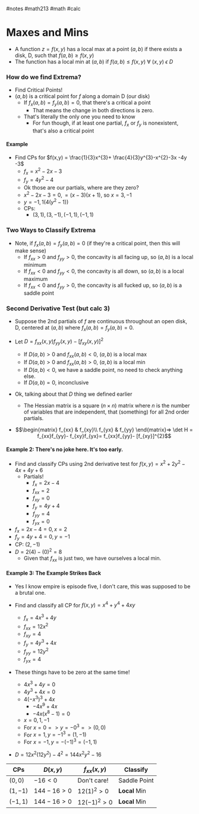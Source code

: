 #notes #math213 #math #calc



# Maxes and Mins
- A function $z=f(x,y)$ has a local max at a point $(a,b)$ if there exists a disk, D, such that $f(a,b) \geq f(x,y)$
- The function has a local min at $(a,b)$ if $f(a,b) \leq f(x,y)\ \forall \ (x,y) \ \epsilon\  D$

### How do we find Extrema?
- Find Critical Points!
- $(a,b)$ is a critical point for $f$ along a domain D (our disk)
	- If $f_{x}(a,b)=f_{y}(a,b)=0$, that there's a critical a point
		- That means the change in both directions is zero.
	- That's literally the only one you need to know
		- For fun though, if at least one partial, $f_{x}$ or $f_{y}$ is nonexistent, that's also a critical point
#### Example
- Find CPs for $f(x,y) = \frac{1}{3}x^{3}+ \frac{4}{3}y^{3}-x^{2}-3x -4y -3$
	- $f_{x}= x^{2}-2x -3$
	- $f_{y}= 4y^{2}-4$
	- Ok those are our partials, where are they zero?
	- $x^{2}-2x-3 = 0, =(x-3)(x+1)$, so $x=3,-1$
	- $y=-1,1 (4(y^{2}-1))$
	- CPs:
		- $(3, 1), (3,-1), (-1,1), (-1,1)$

### Two Ways to Classify Extrema
- Note, if $f_{x}(a,b)=f_{y}(a,b)=0$ (if they're a critical point, then this will make sense)
	- If $f_{xx}>0$ and $f_{yy}>0$, the concavity is all facing up, so $(a,b)$ is a local minimum
	- If $f_{xx}<0$ and $f_{yy}<0$, the concavity is all down, so $(a,b)$ is a local maximum
	- If $f_{xx}<0$ and $f_{yy}>0$, the concavity is all fucked up, so $(a,b)$ is a saddle point

### Second Derivative Test (but calc 3)
- Suppose the 2nd partials of $f$ are continuous throughout an open disk, D, centered at $(a,b)$ where $f_{x}(a,b)=f_{y}(a,b)=0$.
- Let $D = f_{xx}(x,y)f_{yy}(x,y) - [f_{xy}(x,y)] ^{2}$
	- If $D(a,b)>0$ and $f_{xx}(a,b)<0$, $(a,b)$ is a local max
	- If $D(a,b)>0$ and $f_{xx}(a,b)>0$, $(a,b)$ is a local min
	- If $D(a,b) <0$, we have a saddle point, no need to check anything else.
	- If $D(a,b)=0$, inconclusive
- Ok, talking about that $D$ thing we defined earlier
	- The Hessian matrix is a square ($n\times n$) matrix where $n$ is the number of variables that are independent, that (something) for all 2nd order partials.

- $$\begin{matrix}  f_{xx} & f_{xy}\\  f_{yx} & f_{yy}   \end{matrix}=> \det H = f_{xx}f_{yy}- f_{xy}f_{yx}= f_{xx}f_{yy}- [f_{xy}]^{2}$$
#### Example 2: There's no joke here. It's too early.
- Find and classify CPs using 2nd derivative test for $f(x,y)= x^{2}+ 2y^{2}-4x+4y+6$
	- Partials!
		- $f_{x}= 2x-4$
		- $f_{xx}= 2$
		- $f_{xy}= 0$
		- $f_{y}= 4y+4$
		- $f_{yy}= 4$
		- $f_{yx}=0$
- $f_{x}= 2x-4=0, x=2$
- $f_{y}= 4y+4=0,y=-1$
- CP: $(2,-1)$
- $D= 2(4)-(0)^{2}=8$
	- Given that $f_{xx}$ is just two, we have ourselves a local min.

#### Example 3: The Example Strikes Back 
- Yes I know empire is episode five, I don't care, this was supposed to be a brutal one.

- Find and classify all CP for $f(x,y)=x^{4}+ y^{4}+4xy$
	- $f_{x} =4x^{3}+4y$
	- $f_{xx}= 12x^{2}$
	- $f_{xy}=4$
	- $f_{y}= 4y^{3}+4x$
	- $f_{yy}= 12y^{2}$
	- $f_{yx}=4$
- These things have to be zero at the same time!
	- $4x^{3}+4y=0$
	- $4y^{3}+4x=0$
	- $4(-x^{3})^{3}+4x$
		- $-4x^{9}+4x$
		- $-4x(x^{8}-1)=0$
	- $x=0,1,-1$
	- For $x=0 => y=-0^{3}=> (0,0)$
	- For $x=1, y=-1^{3}=(1,-1)$
	- For $x=-1, y=-(-1)^{3}=(-1,1)$
- $D = 12x^{2}(12y^{2})-4^{2}= 144x^{2}y^{2}-16$

| CPs      | $D(x,y)$   | $f_{xx}(x,y)$  | Classify      |
| -------- | ---------- | -------------- | ------------- |
| $(0,0)$  | $-16<0$    | Don't care!    | Saddle Point  |
| $(1,-1)$ | $144-16>0$ | $12(1)^{2}>0$  | **Local** Min |
| $(-1,1)$ | $144-16>0$ | $12(-1)^{2}>0$ | **Local** Min |
